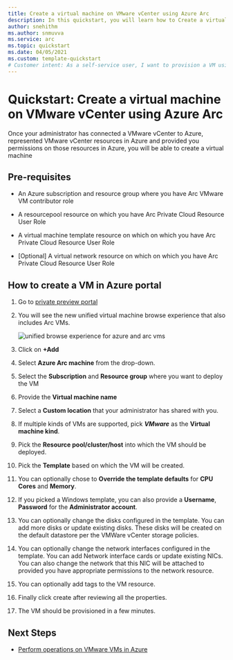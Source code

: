 ```yaml
---
title: Create a virtual machine on VMware vCenter using Azure Arc
description: In this quickstart, you will learn how to Create a virtual machine on VMware vCenter using Azure Arc
author: snehithm
ms.author: snmuvva
ms.service: arc
ms.topic: quickstart 
ms.date: 04/05/2021
ms.custom: template-quickstart
# Customer intent: As a self-service user, I want to provision a VM using vCenter resources through Azure so that I can deploy my code
---
```


# Quickstart: Create a virtual machine on VMware vCenter using Azure Arc

Once your administrator has connected a VMware vCenter to Azure, represented VMware vCenter resources in Azure and provided you permissions on those resources in Azure, you will be able to create a virtual machine

## Pre-requisites

- An Azure subscription and resource group where you have Arc VMware VM contributor role

- A resourcepool resource on which you have Arc Private Cloud Resource User Role

- A virtual machine template resource on which on which you have Arc Private Cloud Resource User Role

- [Optional] A virtual network resource on which on which you have Arc Private Cloud Resource User Role

## How to create a VM in Azure portal

1. Go to [private preview portal](https://aka.ms/AzureArcVM)

2. You will see the new unified virtual machine browse experience that also includes Arc VMs.

    ![unified browse experience for azure and arc vms](../docs/media/vm-browse.png)

3. Click on **+Add**

4. Select **Azure Arc machine** from the drop-down.

5. Select the **Subscription** and **Resource group** where you want to deploy the VM

6. Provide the **Virtual machine name**

7. Select a **Custom location** that your administrator has shared with you.

8. If multiple kinds of VMs are supported, pick ***VMware***  as the **Virtual machine kind**.

9. Pick the **Resource pool/cluster/host** into which the VM should be deployed.

10. Pick the **Template** based on which the VM will be created.

11. You can optionally chose to **Override the template defaults** for  **CPU Cores** and **Memory**.

12. If you picked a Windows template, you can also provide a **Username**, **Password** for the **Administrator account**.

13. You can optionally change the disks configured in the template. You can add more disks or update existing disks. These disks will be created on the default datastore per the VMWare vCenter storage policies.

14. You can optionally change the network interfaces configured in the template. You can add Network interface cards or update existing NICs. You can also change the network that this NIC will be attached to provided you have appropriate permissions to the network resource.

15. You can optionally add tags to the VM resource.

16. Finally click create after reviewing all the properties.

17. The VM should be provisioned in a few minutes.

## Next Steps

- [Perform operations on VMware VMs in Azure](../docs/manage-vmware-vms-in-azure.md)
